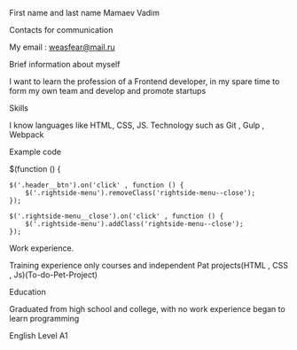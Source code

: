 
First name and last name
Mamaev Vadim

Contacts for communication

My email : weasfear@mail.ru

Brief information about myself

I want to learn the profession of a Frontend developer, in my spare time to form my own team and develop and promote startups

Skills

I know languages like HTML, CSS, JS. Technology such as Git , Gulp , Webpack

Example code

$(function () {

    $('.header__btn').on('click' , function () {
        $('.rightside-menu').removeClass('rightside-menu--close');
    });

    $('.rightside-menu__close').on('click' , function () {
        $('.rightside-menu').addClass('rightside-menu--close');
    });

Work experience.

Training experience only courses and independent Pat projects(HTML , CSS , Js)(To-do-Pet-Project)

Education

Graduated from high school and college, with no work experience began to learn programming

English Level A1
